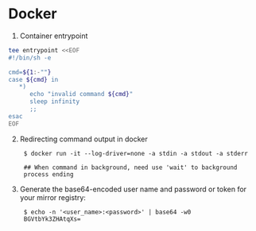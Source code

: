 Docker
======

1. Container entrypoint

```bash
tee entrypoint <<EOF
#!/bin/sh -e

cmd=${1:-""}
case ${cmd} in
   *)
      echo "invalid command ${cmd}"
      sleep infinity
      ;;
esac
EOF
```

2. Redirecting command output in docker

        $ docker run -it --log-driver=none -a stdin -a stdout -a stderr 

        ## When command in background, need use 'wait' to background
        process ending


3. Generate the base64-encoded user name and password or token for your mirror registry:

        $ echo -n '<user_name>:<password>' | base64 -w0 
        BGVtbYk3ZHAtqXs=
